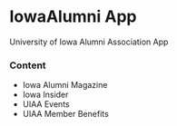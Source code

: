 # IowaAlumni App

University of Iowa Alumni Association App

### Content

* Iowa Alumni Magazine
* Iowa Insider
* UIAA Events
* UIAA Member Benefits